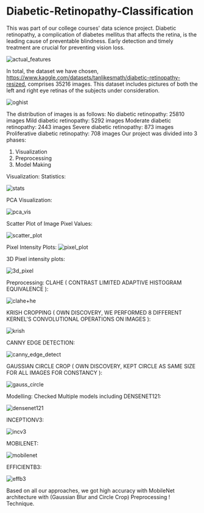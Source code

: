 # Diabetic-Retinopathy-Classification
This was part of our college courses' data science project.
Diabetic retinopathy, a complication of diabetes mellitus that affects the retina, is the leading cause of preventable blindness. Early detection and timely treatment are crucial for preventing vision loss.

![actual_features](https://github.com/PranavMoothedath/Diabetic-Retiopathy-Classification/assets/165509773/9575c292-ebed-4d99-ac80-2379ed841259)

In total, the dataset we have chosen, https://www.kaggle.com/datasets/tanlikesmath/diabetic-retinopathy-resized, comprises 35216 images. This dataset includes pictures of both the left and right eye retinas of the subjects under consideration.

![oghist](https://github.com/PranavMoothedath/Diabetic-Retiopathy-Classification/assets/165509773/79517338-bba9-4965-8d47-9d1fbea69f08)

The distribution of images is as follows:
No diabetic retinopathy: 25810 images
Mild diabetic retinopathy: 5292 images
Moderate diabetic retinopathy: 2443 images
Severe diabetic retinopathy: 873 images
Proliferative diabetic retinopathy: 708 images
Our project was divided into 3 phases:
1) Visualization
2) Preprocessing
3) Model Making

Visualization:
Statistics:

![stats](https://github.com/PranavMoothedath/Diabetic-Retiopathy-Classification/assets/165509773/ca424eb9-de00-46b6-9fca-dee0b0f76949)

PCA Visualization:

![pca_vis](https://github.com/PranavMoothedath/Diabetic-Retiopathy-Classification/assets/165509773/dd2d3364-0daf-4725-a61d-f7ba55159d88)

Scatter Plot of Image Pixel Values:

![scatter_plot](https://github.com/PranavMoothedath/Diabetic-Retiopathy-Classification/assets/165509773/b1311993-c816-426a-822f-6e4f8b7c7b16)

Pixel Intensity Plots:
![pixel_plot](https://github.com/PranavMoothedath/Diabetic-Retiopathy-Classification/assets/165509773/e58588bf-50a6-483c-a695-78507394df58)

3D Pixel intensity plots:

![3d_pixel](https://github.com/PranavMoothedath/Diabetic-Retiopathy-Classification/assets/165509773/d3519ff3-f861-4195-af51-dbe98b25d4be)

Preprocessing:
CLAHE ( CONTRAST LIMITED ADAPTIVE HISTOGRAM EQUIVALENCE ):

![clahe+he](https://github.com/PranavMoothedath/Diabetic-Retiopathy-Classification/assets/165509773/9ee1894c-48d4-4c13-9936-e5e438ec365c)

KRISH CROPPING ( OWN DISCOVERY, WE PERFORMED 8 DIFFERENT KERNEL'S CONVOLUTIONAL OPERATIONS ON IMAGES ):

![krish](https://github.com/PranavMoothedath/Diabetic-Retiopathy-Classification/assets/165509773/f9b146a8-21d5-4859-920d-75608c8f01e5)

CANNY EDGE DETECTION:

![canny_edge_detect](https://github.com/PranavMoothedath/Diabetic-Retiopathy-Classification/assets/165509773/094886bc-874d-41bd-92cd-85edec42d8eb)

GAUSSIAN CIRCLE CROP ( OWN DISCOVERY, KEPT CIRCLE AS SAME SIZE FOR ALL IMAGES FOR CONSTANCY ):

![gauss_circle](https://github.com/PranavMoothedath/Diabetic-Retiopathy-Classification/assets/165509773/648836c8-100a-4eb4-bd79-685021208c71)

Modelling:
Checked Multiple models including
DENSENET121:

![densenet121](https://github.com/PranavMoothedath/Diabetic-Retiopathy-Classification/assets/165509773/24bb07ce-1ebb-4dad-a03a-cb5346974882)

INCEPTIONV3:

![incv3](https://github.com/PranavMoothedath/Diabetic-Retiopathy-Classification/assets/165509773/eda77a95-9fbc-48c0-bf38-704e8b51c25e)

MOBILENET:

![mobilenet](https://github.com/PranavMoothedath/Diabetic-Retiopathy-Classification/assets/165509773/d4e3058c-c428-466e-883b-a2c1f5431c5d)

EFFICIENTB3:

![effb3](https://github.com/PranavMoothedath/Diabetic-Retiopathy-Classification/assets/165509773/5703271a-6b10-49b5-9827-2939c22e37e5)

Based on all our approaches, we got high accuracy with MobileNet architecture with (Gaussian Blur and Circle Crop) Preprocessing !
Technique.
